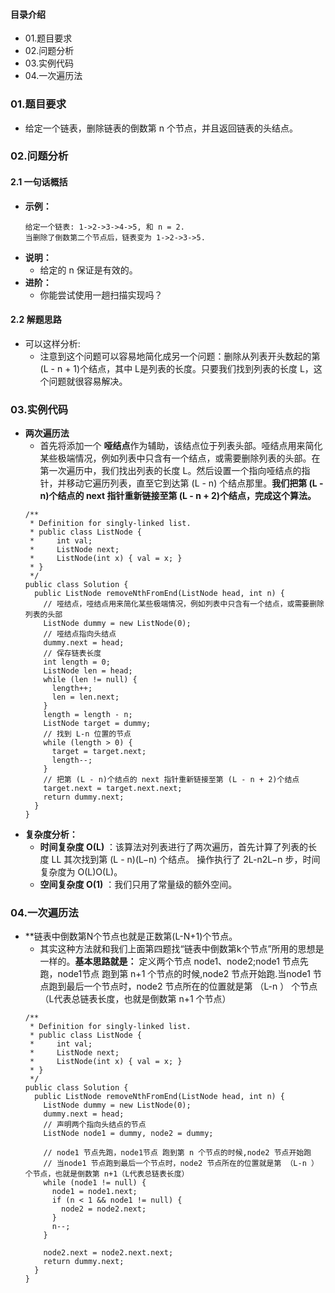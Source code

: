 #### 目录介绍
- 01.题目要求
- 02.问题分析
- 03.实例代码
- 04.一次遍历法





### 01.题目要求
- 给定一个链表，删除链表的倒数第 n 个节点，并且返回链表的头结点。


### 02.问题分析
#### 2.1 一句话概括
- **示例：**
    ```
    给定一个链表: 1->2->3->4->5, 和 n = 2.
    当删除了倒数第二个节点后，链表变为 1->2->3->5.
    ```
- **说明：**
    - 给定的 n 保证是有效的。
- **进阶：**
    - 你能尝试使用一趟扫描实现吗？



#### 2.2 解题思路
- 可以这样分析:
    - 注意到这个问题可以容易地简化成另一个问题：删除从列表开头数起的第 (L - n + 1)个结点，其中 L是列表的长度。只要我们找到列表的长度 L，这个问题就很容易解决。


### 03.实例代码
- **两次遍历法**
    - 首先将添加一个 **哑结点**作为辅助，该结点位于列表头部。哑结点用来简化某些极端情况，例如列表中只含有一个结点，或需要删除列表的头部。在第一次遍历中，我们找出列表的长度 L。然后设置一个指向哑结点的指针，并移动它遍历列表，直至它到达第 (L - n) 个结点那里。**我们把第 (L - n)个结点的 next 指针重新链接至第 (L - n + 2)个结点，完成这个算法。**
    ```
    /**
     * Definition for singly-linked list.
     * public class ListNode {
     *     int val;
     *     ListNode next;
     *     ListNode(int x) { val = x; }
     * }
     */
    public class Solution {
      public ListNode removeNthFromEnd(ListNode head, int n) {
        // 哑结点，哑结点用来简化某些极端情况，例如列表中只含有一个结点，或需要删除列表的头部
        ListNode dummy = new ListNode(0);
        // 哑结点指向头结点
        dummy.next = head;
        // 保存链表长度
        int length = 0;
        ListNode len = head;
        while (len != null) {
          length++;
          len = len.next;
        }
        length = length - n;
        ListNode target = dummy;
        // 找到 L-n 位置的节点
        while (length > 0) {
          target = target.next;
          length--;
        }
        // 把第 (L - n)个结点的 next 指针重新链接至第 (L - n + 2)个结点
        target.next = target.next.next;
        return dummy.next;
      }
    }
    ```
- **复杂度分析：**
    - **时间复杂度 O(L)** ：该算法对列表进行了两次遍历，首先计算了列表的长度 LL 其次找到第 (L - n)(L−n) 个结点。 操作执行了 2L-n2L−n 步，时间复杂度为 O(L)O(L)。
    - **空间复杂度 O(1)** ：我们只用了常量级的额外空间。 




### 04.一次遍历法
- **链表中倒数第N个节点也就是正数第(L-N+1)个节点。
    - 其实这种方法就和我们上面第四题找“链表中倒数第k个节点”所用的思想是一样的。**基本思路就是：**  定义两个节点 node1、node2;node1 节点先跑，node1节点 跑到第 n+1 个节点的时候,node2 节点开始跑.当node1 节点跑到最后一个节点时，node2 节点所在的位置就是第 （L-n ） 个节点（L代表总链表长度，也就是倒数第 n+1 个节点）
    ```
    /**
     * Definition for singly-linked list.
     * public class ListNode {
     *     int val;
     *     ListNode next;
     *     ListNode(int x) { val = x; }
     * }
     */
    public class Solution {
      public ListNode removeNthFromEnd(ListNode head, int n) {
        ListNode dummy = new ListNode(0);
        dummy.next = head;
        // 声明两个指向头结点的节点
        ListNode node1 = dummy, node2 = dummy;
    
        // node1 节点先跑，node1节点 跑到第 n 个节点的时候,node2 节点开始跑
        // 当node1 节点跑到最后一个节点时，node2 节点所在的位置就是第 （L-n ） 个节点，也就是倒数第 n+1（L代表总链表长度）
        while (node1 != null) {
          node1 = node1.next;
          if (n < 1 && node1 != null) {
            node2 = node2.next;
          }
          n--;
        }
    
        node2.next = node2.next.next;
        return dummy.next;
      }
    }
    ```


